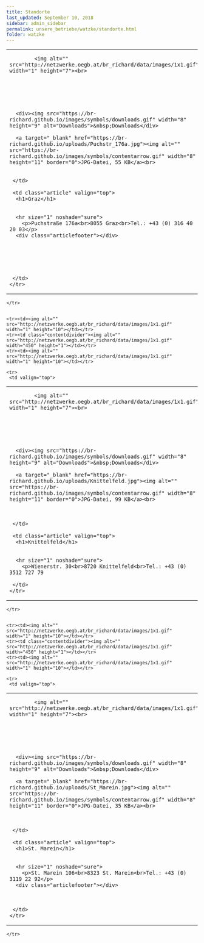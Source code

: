 ```yaml
---
title: Standorte
last_updated: September 10, 2018
sidebar: admin_sidebar
permalink: unsere_betriebe/watzke/standorte.html
folder: watzke
---
```


<tbody><tr>
     <td valign="top">
<!-- cacheInfo : 02685b45363f103796009682ac9e26b4 -->

   <table cellpadding="0" cellspacing="0" border="0" summary="" width="450">
    <tbody><tr width="450">
     <td valign="top" class="articleleftcolumn">
      <img src="https://br-richard.github.io/images/watzke/Auto_15.gif" alt="" border="0"><br>
      
      
			<img alt="" src="http://netzwerke.oegb.at/br_richard/data/images/1x1.gif" width="1" height="7"><br>
			
      
      
			
			
      
      <div><img src="https://br-richard.github.io/images/symbols/downloads.gif" width="8" height="9" alt="Downloads">&nbsp;Downloads</div>
      
      <a target="_blank" href="https://br-richard.github.io/uploads/Puchstr_176a.jpg"><img alt="" src="https://br-richard.github.io/images/symbols/contentarrow.gif" width="8" height="11" border="0">JPG-Datei, 55 KB</a><br>
      
      
     </td>
     
     <td class="article" valign="top">
      <h1>Graz</h1>
      
      
      <hr size="1" noshade="sure">
   		<p>Puchstraße 176a<br>8055 Graz<br>Tel.: +43 (0) 316 40 20 03</p>
      <div class="articlefooter"></div>




     

     </td>
    </tr>
   </tbody></table>

<!-- R:0.20242214202881  --></td>
    </tr>


    <tr><td><img alt="" src="http://netzwerke.oegb.at/br_richard/data/images/1x1.gif" width="1" height="10"></td></tr>
    <tr><td class="contentdivider"><img alt="" src="http://netzwerke.oegb.at/br_richard/data/images/1x1.gif" width="450" height="1"></td></tr>
    <tr><td><img alt="" src="http://netzwerke.oegb.at/br_richard/data/images/1x1.gif" width="1" height="10"></td></tr>

    <tr>
     <td valign="top">
<!-- cacheInfo : 378b52b0644a8d732c9301de5c0d16b7 -->

   <table cellpadding="0" cellspacing="0" border="0" summary="" width="450">
    <tbody><tr width="450">
     <td valign="top" class="articleleftcolumn">
      <img src="https://br-richard.github.io/images/watzke/Auto_16.gif" alt="" border="0"><br>
      
      
			<img alt="" src="http://netzwerke.oegb.at/br_richard/data/images/1x1.gif" width="1" height="7"><br>
			
      
      
			
			
      
      <div><img src="https://br-richard.github.io/images/symbols/downloads.gif" width="8" height="9" alt="Downloads">&nbsp;Downloads</div>
      
      <a target="_blank" href="https://br-richard.github.io/uploads/Knittelfeld.jpg"><img alt="" src="https://br-richard.github.io/images/symbols/contentarrow.gif" width="8" height="11" border="0">JPG-Datei, 99 KB</a><br>

      
      
     </td>
     
     <td class="article" valign="top">
      <h1>Knittelfeld</h1>
      
      
      <hr size="1" noshade="sure">
   		<p>Wienerstr. 30<br>8720 Knittelfeld<br>Tel.: +43 (0) 3512 727 79

</p>
      <div class="articlefooter"></div>

     

     </td>
    </tr>
   </tbody></table>

<!-- R:0.2032151222229  --></td>
    </tr>


    <tr><td><img alt="" src="http://netzwerke.oegb.at/br_richard/data/images/1x1.gif" width="1" height="10"></td></tr>
    <tr><td class="contentdivider"><img alt="" src="http://netzwerke.oegb.at/br_richard/data/images/1x1.gif" width="450" height="1"></td></tr>
    <tr><td><img alt="" src="http://netzwerke.oegb.at/br_richard/data/images/1x1.gif" width="1" height="10"></td></tr>

    <tr>
     <td valign="top">
<!-- cacheInfo : 2f68ea0d2656284e171b4801d9088ba9 -->

   <table cellpadding="0" cellspacing="0" border="0" summary="" width="450">
    <tbody><tr width="450">
     <td valign="top" class="articleleftcolumn">
      <img src="https://br-richard.github.io/images/watzke/Auto_18.gif" alt="" border="0"><br>
      
      
			<img alt="" src="http://netzwerke.oegb.at/br_richard/data/images/1x1.gif" width="1" height="7"><br>
			
      
      
			
			
      
      <div><img src="https://br-richard.github.io/images/symbols/downloads.gif" width="8" height="9" alt="Downloads">&nbsp;Downloads</div>
      
      <a target="_blank" href="https://br-richard.github.io/uploads/St_Marein.jpg"><img alt="" src="https://br-richard.github.io/images/symbols/contentarrow.gif" width="8" height="11" border="0">JPG-Datei, 35 KB</a><br>

      
      
     </td>
     
     <td class="article" valign="top">
      <h1>St. Marein</h1>
      
      
      <hr size="1" noshade="sure">
   		<p>St. Marein 106<br>8323 St. Marein<br>Tel.: +43 (0) 3119 22 92</p>
      <div class="articlefooter"></div>

     

     </td>
    </tr>
   </tbody></table>

<!-- R:0.2034637928009  --></td>
    </tr>
<tr><td><img alt="" src="http://netzwerke.oegb.at/br_richard/data/images/1x1.gif" width="1" height="10"></td></tr>
    <tr><td class="contentdivider"><img alt="" src="http://netzwerke.oegb.at/br_richard/data/images/1x1.gif" width="450" height="1"></td></tr>
   </tbody>
